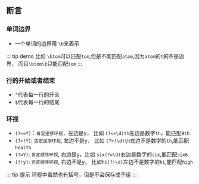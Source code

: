 ## 断言

### 单词边界
- 一个单词的边界用 `\b`来表示

::: tip demo
比如 `\btom`可以匹配`tom`,但是不能匹配`atom`,因为`atom`的`t`的不是边界，
而且`\btom\b`只能匹配`tom`
:::

### 行的开始或者结束
- `^`代表每一行的开头
- `$`代表每一行的结尾

### 环视

- `(?<=Y)`：`肯定逆序环视`，左边是y， 比如 `(?<=\d)th`左边是数字`th`，能匹配`9th`
- `(?<!Y)`: `否定逆序环视`, 左边不是y， 比如 `(?<!\d)th`左边不是数字的`th`,能匹配`health`
- `(?=Y)`: `肯定顺序环视`, 右边是y，比如 `six(?=\d)`右边是数字的`six`,能匹配`six6`
- `(?!y)`: `否定顺序环视`, 右边不是y， 比如`hi(?!\d)`左边不是数字的`hi`,能匹配`high`

::: tip 提示
环视中虽然也有括号，但是不会保存成子组
:::
